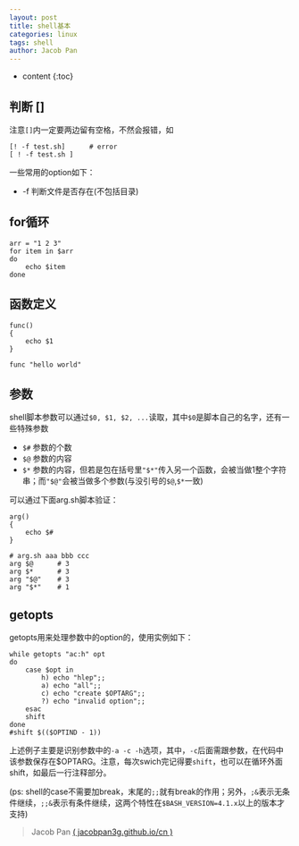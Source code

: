```yaml
---
layout: post
title: shell基本
categories: linux
tags: shell
author: Jacob Pan
---
```


* content
{:toc}


## 判断 []

注意`[]`内一定要两边留有空格，不然会报错，如

```shell
[! -f test.sh]      # error
[ ! -f test.sh ]
```

一些常用的option如下：

- -f 判断文件是否存在(不包括目录)


## for循环

```shell
arr = "1 2 3"
for item in $arr
do
    echo $item
done
```


## 函数定义

```shell
func()
{
    echo $1
}

func "hello world"
```


## 参数

shell脚本参数可以通过`$0, $1, $2, ...`读取，其中`$0`是脚本自己的名字，还有一些特殊参数

- `$#` 参数的个数
- `$@` 参数的内容
- `$*` 参数的内容，但若是包在括号里`"$*"`传入另一个函数，会被当做1整个字符串；而`"$@"`会被当做多个参数(与没引号的`$@`,`$*`一致)

可以通过下面arg.sh脚本验证：

```shell
arg()
{
    echo $#
}

# arg.sh aaa bbb ccc 
arg $@      # 3
arg $*      # 3
arg "$@"    # 3
arg "$*"    # 1
```


## getopts

getopts用来处理参数中的option的，使用实例如下：

```shell
while getopts "ac:h" opt
do
    case $opt in
        h) echo "hlep";;
        a) echo "all";;
        c) echo "create $OPTARG";;
        ?) echo "invalid option";;
    esac
    shift
done
#shift $(($OPTIND - 1)) 
```

上述例子主要是识别参数中的`-a -c -h`选项，其中，`-c`后面需跟参数，在代码中该参数保存在$OPTARG。注意，每次swich完记得要`shift`，也可以在循环外面shift，如最后一行注释部分。

(ps: shell的case不需要加break，末尾的`;;`就有break的作用；另外，`;&`表示无条件继续，`;;&`表示有条件继续，这两个特性在`$BASH_VERSION=4.1.x`以上的版本才支持)


> Jacob Pan [( jacobpan3g.github.io/cn )](http://jacobpan3g.github.io/cn)

